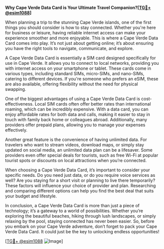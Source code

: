 **Why Cape Verde Data Card is Your Ultimate Travel Companion?[[TG💪+ @esim1088](https://t.me/s/esim1088)]**

When planning a trip to the stunning Cape Verde islands, one of the first things you should consider is how to stay connected. Whether you're here for business or leisure, having reliable internet access can make your experience smoother and more enjoyable. This is where a Cape Verde Data Card comes into play. It’s not just about getting online; it’s about ensuring you have the right tools to navigate, communicate, and explore.

A Cape Verde Data Card is essentially a SIM card designed specifically for use in Cape Verde. It allows you to connect to local networks, providing you with internet access on your smartphone or tablet. These cards come in various types, including standard SIMs, micro-SIMs, and nano-SIMs, catering to different devices. If you're someone who prefers an eSIM, these are also available, offering flexibility without the need for physical swapping.

One of the biggest advantages of using a Cape Verde Data Card is cost-effectiveness. Local SIM cards often offer better rates than international roaming, which can be incredibly expensive. With a data card, you can enjoy affordable rates for both data and calls, making it easier to stay in touch with family back home or colleagues abroad. Additionally, many providers offer prepaid plans, allowing you to manage your expenses effectively.

Another great feature is the convenience of having unlimited data. For travelers who want to stream videos, download maps, or simply stay updated on social media, an unlimited data plan can be a lifesaver. Some providers even offer special deals for tourists, such as free Wi-Fi at popular tourist spots or discounts on local attractions when you’re connected.

When choosing a Cape Verde Data Card, it’s important to consider your specific needs. Do you need just data, or do you require voice services as well? Are you staying for a short visit or planning to live there temporarily? These factors will influence your choice of provider and plan. Researching and comparing different options can help you find the best deal that suits your budget and lifestyle.

In conclusion, a Cape Verde Data Card is more than just a piece of technology; it’s a gateway to a world of possibilities. Whether you’re exploring the beautiful beaches, hiking through lush landscapes, or simply relaxing by the pool, staying connected has never been easier. So, before you embark on your Cape Verde adventure, don’t forget to pack your Cape Verde Data Card. It could just be the key to unlocking endless opportunities!

[[TG💪+ @esim1088](https://t.me/s/esim1088) ![Image](https://i.postimg.cc/Y0z9fWf4/image.png)]